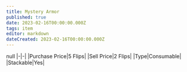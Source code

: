 ```yaml
---
title: Mystery Armor
published: true
date: 2023-02-16T00:00:00.000Z
tags: item
editor: markdown
dateCreated: 2023-02-16T00:00:00.000Z
---
```


null
|-|-|
|Purchase Price|5 Flips|
|Sell Price|2 Flips|
|Type|Consumable|
|Stackable|Yes|

